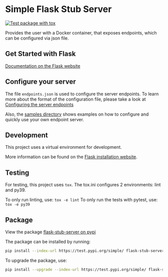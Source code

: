 # Simple Flask Stub Server

[![Test package with tox](https://github.com/starlord-daniel/flask-stub-server/actions/workflows/ci-pr.yml/badge.svg?branch=main)](https://github.com/starlord-daniel/flask-stub-server/actions/workflows/ci-pr.yml)

Provides the user with a Docker container, that exposes endpoints, which can be configured via json file.

## Get Started with Flask

[Documentation on the Flask website](https://flask.palletsprojects.com/en/1.1.x/installation/)

## Configure your server

The file `endpoints.json` is used to configure the server endpoints.
To learn more about the format of the configuration file, please take a look at [Configuring the server endpoints](docs/configure-endpoints.md)

Also, the [samples directory](samples/README.md) shows examples on how to configure and quickly use your own endpoint server.

## Development

This project uses a virtual environment for development.

More information can be found on the [Flask installation website](https://flask.palletsprojects.com/en/1.1.x/installation/#virtual-environments).

## Testing

For testing, this project uses `tox`. The tox.ini configures 2 environments: lint and py39.

To only run linting, use: `tox -e lint`
To only run the tests with pytest, use: `tox -e py39`

## Package

View the package [flask-stub-server on pypi](https://test.pypi.org/project/flask-stub-server/0.1.1.dev1/)

The package can be installed by running:

```bash
pip install --index-url https://test.pypi.org/simple/ flask-stub-server
```

To upgrade the package, use:

```bash
pip install --upgrade --index-url https://test.pypi.org/simple/ flask-stub-server
```
